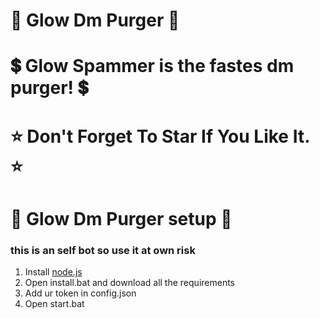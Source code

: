 # 💎 Glow Dm Purger 💎


# 💲 Glow Spammer is the fastes dm purger! 💲


# ⭐ Don't Forget To Star If You Like It. ⭐


# 🚀 Glow Dm Purger setup 🚀

### this is an self bot so use it at own risk

1. Install [node.js](https://nodejs.org/en/download/)
2. Open install.bat and download all the requirements
3. Add ur token in config.json
4. Open start.bat
